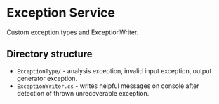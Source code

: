 # Exception Service
Custom exception types and ExceptionWriter.

## Directory structure
- `ExceptionType/` - analysis exception, invalid input exception, output generator exception.
- `ExceptionWriter.cs` - writes helpful messages on console after detection of thrown unrecoverable exception. 